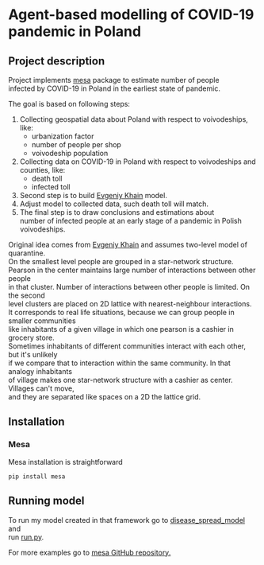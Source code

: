 # Agent-based modelling of COVID-19 pandemic in Poland
## Project description

Project implements [mesa](https://mesa.readthedocs.io/en/stable/index.html) package to estimate number of people   
infected by COVID-19 in Poland  in the earliest state of pandemic.

The goal is based on following steps:
1. Collecting geospatial data about Poland with respect to voivodeships, like:
   - urbanization factor
   - number of people per shop
   - voivodeship population
2. Collecting data on COVID-19 in Poland with respect to voivodeships and counties, like:
    - death toll
    - infected toll
3. Second step is to build [Evgeniy Khain](https://journals.aps.org/pre/abstract/10.1103/PhysRevE.102.022313) 
model.
4. Adjust model to collected data, such death toll will match.
5. The final step is to draw conclusions and estimations about  
number of infected people at an early stage of a pandemic in Polish voivodeships.

Original idea comes from [Evgeniy Khain](https://journals.aps.org/pre/abstract/10.1103/PhysRevE.102.022313)
and assumes two-level model of quarantine.  
On the smallest level people are grouped in a star-network structure.  
Pearson in the center  maintains large number of interactions between other people  
in that cluster. Number of interactions between other people is limited. On the second  
level clusters are placed on 2D lattice with nearest-neighbour interactions.  
It corresponds to real life situations, because  we can group people in smaller communities  
like inhabitants of a given village in which one pearson is a cashier in grocery store.  
Sometimes inhabitants of different communities interact with each other, but it's unlikely  
if we compare that to interaction within the same community. In that analogy inhabitants  
of village makes one star-network structure with a cashier as center. Villages can't move,  
and they are separated like spaces on a 2D the lattice grid.

## Installation
### Mesa
Mesa installation is straightforward
```shell
pip install mesa
```

## Running model
To run my model created in that framework go to [disease_spread_model](disease_spread_model) and  
run [run.py](disease_spread_model/run.py).

For more examples go to [mesa GitHub repository.](https://github.com/projectmesa/mesa)

